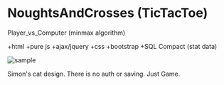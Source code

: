 # NoughtsAndCrosses (TicTacToe)
Player_vs_Computer (minmax algorithm) 

+html
+pure js
+ajax/jquery
+css
+bootstrap
+SQL Compact (stat data)

 ![sample](https://cloud.githubusercontent.com/assets/16032401/16298110/834ed7ee-3955-11e6-9e9e-c740e28816e0.JPG)
 
 Simon's cat design. There is no auth or saving. Just Game.
